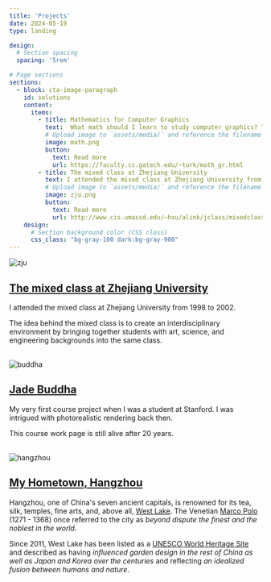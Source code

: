 ```yaml
---
title: 'Projects'
date: 2024-05-19
type: landing

design:
  # Section spacing
  spacing: '5rem'

# Page sections
sections:
  - block: cta-image-paragraph
    id: solutions
    content:
      items:
        - title: Mathematics for Computer Graphics
          text:  What math should I learn to study computer graphics? This is perhaps the most common question that students ask about computer graphics. My Ph.D. advisor [Greg Turk](https://faculty.cc.gatech.edu/~turk/) wrote an article on this topic.
          # Upload image to `assets/media/` and reference the filename here
          image: math.png
          button:
            text: Read more
            url: https://faculty.cc.gatech.edu/~turk/math_gr.html
        - title: The mixed class at Zhejiang University
          text: I attended the mixed class at Zhejiang University from 1998 to 2002. The idea behind the mixed class is to create an interdisciplinary environment by bringing together students with art, science, and engineering backgrounds into the same class.
          # Upload image to `assets/media/` and reference the filename here
          image: zju.png
          button:
            text: Read more
            url: http://www.cis.umassd.edu/~hxu/alink/jclass/mixedclass.html
    design:
      # Section background color (CSS class)
      css_class: "bg-gray-100 dark:bg-gray-900"
---
```




![zju](zju.png)
## [The mixed class at Zhejiang University](http://www.cis.umassd.edu/~hxu/alink/jclass/mixedclass.html)
I attended the mixed class at Zhejiang University from 1998 to 2002.

The idea behind the mixed class is to create an interdisciplinary environment by bringing together students with art, science, and engineering backgrounds into the same class.
<br><br>

![buddha](buddha.png)
## [Jade Buddha](https://graphics.stanford.edu/courses/cs348b-competition/cs348b-03/)
My very first course project when I was a student at Stanford. I was intrigued with photorealistic rendering back then. 

This course work page is still alive after 20 years.
<br><br>

![hangzhou](hangzhou.png)
## [My Hometown, Hangzhou](https://en.wikipedia.org/wiki/Hangzhou)
Hangzhou, one of China's seven ancient capitals, is renowned for its tea, silk, temples, fine arts, and, above all, [West Lake](https://en.wikipedia.org/wiki/West_Lake). 
The Venetian [Marco Polo](http://en.wikipedia.org/wiki/Marco_Polo) (1271 - 1368) once referred to the city as *beyond dispute the finest and the noblest in the world*.

Since 2011, West Lake has been listed as a [UNESCO World Heritage Site](https://en.wikipedia.org/wiki/World_Heritage_Site) and described as having *influenced garden design in the rest of China as well as Japan and Korea over the centuries* and reflecting *an idealized fusion between humans and nature*.
